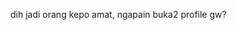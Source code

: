 <p>dih jadi orang kepo amat, ngapain buka2 profile gw?<p>

<!---
tryn4hek/tryn4hek is a ✨ special ✨ repository because its `README.md` (this file) appears on your GitHub profile.
You can click the Preview link to take a look at your changes.
--->
